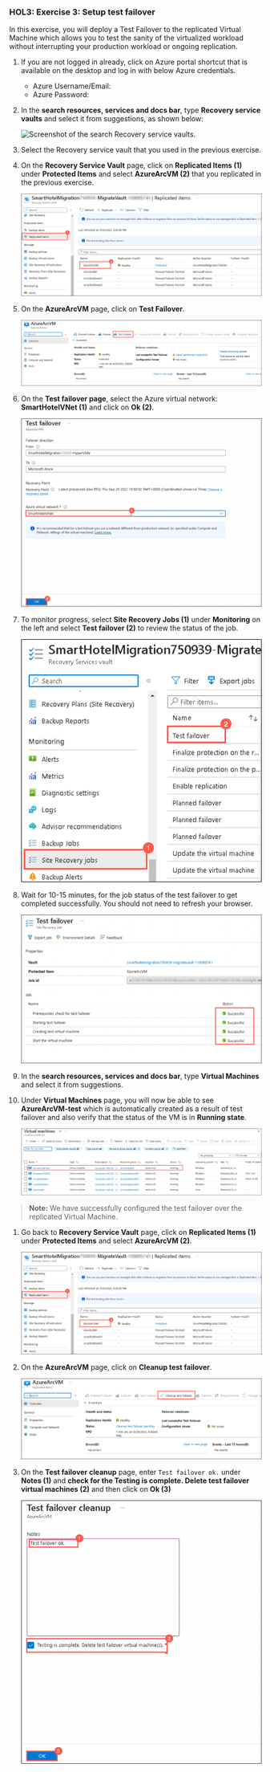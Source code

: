 ### HOL3: Exercise 3: Setup test failover

In this exercise, you will deploy a Test Failover to the replicated Virtual Machine which allows you to test the sanity of the virtualized workload without interrupting your production workload or ongoing replication.


1. If you are not logged in already, click on Azure portal shortcut that is available on the desktop and log in with below Azure credentials.
    * Azure Username/Email: <inject key="AzureAdUserEmail"></inject> 
    * Azure Password: <inject key="AzureAdUserPassword"></inject>

1. In the **search resources, services and docs bar**, type **Recovery service vaults** and select it from suggestions, as shown below:
   
    ![Screenshot of the search Recovery service vaults.](Images/upd-search-asr.png "Recovery service vaults")
    
1. Select the Recovery service vault that you used in the previous exercise.    
    
1. On the **Recovery Service Vault** page, click on **Replicated Items (1)** under **Protected Items** and select **AzureArcVM (2)** that you replicated in the previous exercise.     

    ![Screenshot of the replicate items.](Images/hol3-e3-s2.png "replicate items") 
   
1. On the **AzureArcVM** page, click on **Test Failover**.  

    ![Screenshot of the Test Failover.](Images/hol3-e3-s3.png "Test Failover") 
   
1. On the **Test failover page**, select the Azure virtual network: **SmartHotelVNet (1)** and click on **Ok (2)**.

    ![Screenshot of the Test Failover page.](Images/hol3-e3-s4.png "Test Failover page") 
    
1. To monitor progress, select **Site Recovery Jobs (1)** under **Monitoring** on the left and select **Test failover (2)** to review the status of the job.    

    ![Screenshot of the Test Failover job.](Images/hol3-e3-s6.png "Test Failover job") 
    
1. Wait for 10-15 minutes, for the job status of the test failover to get completed successfully. You should not need to refresh your browser. 

    ![Screenshot of the Test Failover status.](Images/hol3-e3-s5.png "Test Failover status") 
  
1. In the **search resources, services and docs bar**, type **Virtual Machines** and select it from suggestions.

1. Under **Virtual Machines** page, you will now be able to see **AzureArcVM-test** which is automatically created as a result of test failover and also verify that the status of the VM is in **Running state**.

    ![Screenshot of the Test vm.](Images/hol3-e3-s7.png "Test vm") 
    
 >**Note:** We have successfully configured the test failover over the replicated Virtual Machine.
  
1. Go back to **Recovery Service Vault** page, click on **Replicated Items (1)** under **Protected Items** and select **AzureArcVM (2)**.

    ![Screenshot of the replicate items.](Images/hol3-e3-s2.png "replicate items") 
    
1. On the **AzureArcVM** page, click on **Cleanup test failover**.  

    ![Screenshot of the Cleanup test failover.](Images/hol3-e3-s8.png "Cleanup test failover") 
    
1. On the **Test failover cleanup** page, enter `Test failover ok.` under **Notes (1)** and **check for the Testing is complete. Delete test failover virtual machines (2)** and then click on **Ok (3)**

    ![Screenshot of the Cleanup test failover.](Images/hol3-e3-s9.png "Cleanup test failover") 
        
